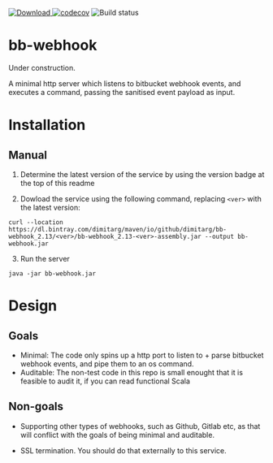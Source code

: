 [ ![Download](https://api.bintray.com/packages/dimitarg/maven/bb-webhook/images/download.svg) ](https://bintray.com/dimitarg/maven/bb-webhook/_latestVersion)
[![codecov](https://codecov.io/gh/dimitarg/bb-webhook/branch/master/graph/badge.svg?token=YV7y6sXisz)](https://codecov.io/gh/dimitarg/bb-webhook)
 ![Build status](https://github.com/dimitarg/bb-webhook/workflows/Continuous%20Integration/badge.svg?branch=master)


# bb-webhook

Under construction.

A minimal http server which listens to bitbucket webhook events, and executes a command, passing the
sanitised event payload as input.

# Installation

## Manual

1. Determine the latest version of the service by using the version badge at the top of this readme

2. Dowload the service using the following command, replacing `<ver>` with the latest version:

```
curl --location https://dl.bintray.com/dimitarg/maven/io/github/dimitarg/bb-webhook_2.13/<ver>/bb-webhook_2.13-<ver>-assembly.jar --output bb-webhook.jar
```

3. Run the server

```
java -jar bb-webhook.jar
```

# Design

## Goals

- Minimal: The code only spins up a http port to listen to + parse bitbucket webhook events, and pipe them
to an os command.
- Auditable: The non-test code in this repo is small enought that it is feasible to audit it, if you can read
functional Scala

## Non-goals

- Supporting other types of webhooks, such as Github, Gitlab etc, as that will conflict with the goals of being
minimal and auditable.

- SSL termination. You should do that externally to this service.

